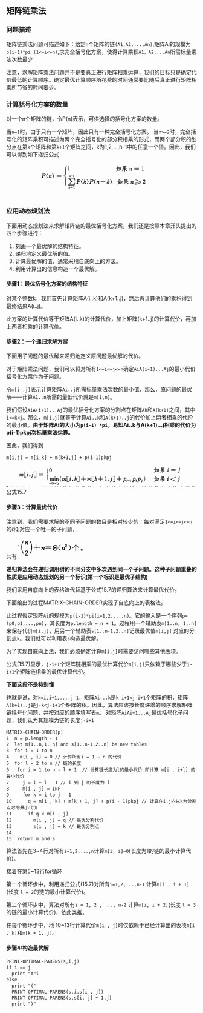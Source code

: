 ## 矩阵链乘法

### 问题描述
矩阵链乘法问题可描述如下：给定`n`个矩阵的链`(A1,A2,...,An)`,矩阵Ai的规模为`p(i-1)*pi (1<=i<=n)`,求完全括号化方案，使得计算乘积`A1，A2,...An`所需标量乘法次数最少

注意，求解矩阵乘法问题并不是要真正进行矩阵相乘运算，我们的目标只是确定代价最低的计算顺序。确定最优计算顺序所花费的时间通常要比随后真正进行矩阵相乘所节省的时间要少。

### 计算括号化方案的数量

对一个n个矩阵的链，令P(n)表示，可供选择的括号化方案的数量。

当`n=1`时，由于只有一个矩阵，因此只有一种完全括号化方案。
当`n>=2`时，完全括号化的矩阵乘积可描述为两个完全括号化的部分积相乘的形式，而两个部分积的划分点在第`k`个矩阵和第`k+1`个矩阵之间，k为1,2,...,n-1中的任意一个值。因此，我们可以得到如下递归公式：
![](./02-MatrixMultiply-01.png)

### 应用动态规划法

下面用动态规划法来求解矩阵链的最优括号化方案，我们还是按照本章开头提出的四个步骤进行：

1. 刻画一个最优解的结构特征。
2. 递归地定义最优解的值。
3. 计算最优解的值，通常采用自底向上的方法。
4. 利用计算出的信息构造一个最优解。

#### 步骤1：最优括号化方案的结构特征

对某个整数k，我们首先计算矩阵A(i..k)和A(k+1..j)，然后再计算他们的乘积得到最终结果A(i..j)。

此方案的计算代价等于矩阵A(i..k)的计算代价，加上矩阵(k+1..j)的计算代价，再加上两者相乘的计算代价。

#### 步骤2：一个递归求解方案

下面用子问题的最优解来递归地定义原问题最优解的代价。

对于矩阵乘法问题，我们可以将对所有`1<=i<=j<=n`确定`AiA(i+1)...Aj`的最小代价括号化方案作为子问题。

令`m[i ,j]`表示计算矩阵`Ai..j`所需标量乘法次数的最小值，那么，原问题的最优解——计算`A1..n`所需的最低代价就是`m[1,n]`。

我们假设`AiA(i+1)...Aj`的最优括号化方案的分割点在矩阵`Ak`和`A(k+1)`之间，其中`i<=k<j`。那么，`m[i,j]`就等于计算`Ai..k`和`A(k+1)..j`的代价加上两者相乘的代价的最小值。**由于矩阵Ai的大小为`p(i-1) *pi`，易知Ai..k与A(k+1)...j相乘的代价为p(i-1)pkpj次标量乘法运算。**

因此，我们得到
```
m[i,j] = m[i,k] + m[k+1,j] + p(i-1)pkpj
```

![](./02-MatrixMultiply-02.png)
公式15.7

#### 步骤3：计算最优代价

注意到，我们需要求解的不同子问题的数目是相对较少的：每对满足`1<=i<=j<=n`的i和j对应一个唯一的子问题，

共有
![](./02-MatrixMultiply-03.png)

**递归算法会在递归调用树的不同分支中多次遇到同一个子问题。这种子问题重叠的性质是应用动态规划的另一个标识(第一个标识是最优子结构)**

我们采用自底向上的表格法代替基于公式15.7的递归算法来计算最优代价。

下面给出的过程MATRIX-CHAIN-ORDER实现了自底向上的表格法。

此过程假定矩阵`Ai`的规模为`p(i-1)*pi(i=1,2,...,n)`。它的输入是一个序列`p=(p0,p1,...,pn)`，其长度为`p.length = n + 1`。过程用一个辅助表`m[1..n, 1..n]`来保存代价`m[i,j]`，用另一个辅助表`s[1..n-1,2..n]`记录最优值`m[i,j]` 对应的分割点`k`。我们就可以利用表`s`构造最优解。

为了实现自底向上法，我们必须确定计算`m[i,j]`时需要访问哪些其他表项。

公式(15.7)显示，`j-i+1`个矩阵链相乘的最优计算代价`m[i,j]`只依赖于哪些少于`j-i+1`个矩阵链相乘的最优计算代价。

**下面这段不是特别懂**

也就是说，对`k=i,i+1,...,j-1`，矩阵`Ai...k`是`k-i+1<j-i+1`个矩阵的积，矩阵`A(k+1)..j`是`j-k<j-i+1`个矩阵的积。因此，算法应该按长度递增的顺序求解矩阵链括号化问题，并按对应的顺序填写表`m`。
对矩阵`AiAi+1...Aj`最优括号化子问题，我们认为其规模为链的长度`j-i+1`

```
MATRIX-CHAIN-ORDER(p)
1  n = p.length - 1
2  let m[1..n,1..n] and s[1..n-1,2..n] be new tables
3  for i = 1 to n
4    m[i , i] = 0 // 计算所有i = 1 ~ n 的代价
5  for l = 2 to n // 链的长度
6   for i = 1 to n - l + 1  // 计算链长度为l的最小代价 即计算 m[i , i+l] 的最小代价
7     j = i + l - 1 // i 到 j 的长度为 l
8     m[i , j] = INF
9     for k = i to j - 1
10      q = m[i , k] + m[k + 1, j] + p(i - 1)pkpj // 计算在i,j内以k为分割点时的最小代价
11      if q < m[i , j]
12        m[i , j] = q // 最优分割代价
13        s[i , j] = k // 最优分割点
14
15  return m and s
```

算法首先在3~4行对所有`i=1,2,...,n`计算`m[i, i]=0`(长度为1的链的最小计算代价)。

接着在第5~13行for循环

第一个循环步中，利用递归公式(15.7)对所有`i=1,2,...,n-1` 计算`m[i , i + 1]` (长度 `l = 2`的链的最小计算代价)。

第二个循环步中，算法对所有`i = 1, 2 , ..., n-2` 计算`m[i, i + 2]`(长度 `l = 3`的链的最小计算代价)，依此类推。

在每个循环步中，地 10~13行计算代价`m[i , j]`时仅依赖于已经计算出的表项`m[i , k]`和`m[k + 1, j]`。


#### 步骤4:构造最优解
```
PRINT-OPTIMAL-PARENS(s,i,j)
if i == j
  print "A"i
else
  print "("
  PRINT-OPTIMAL-PARENS(s,i,s[i , j])
  PRINT-OPTIMAL-PARENS(s,s[i, j] + 1,j)
  print ")"
```
